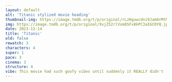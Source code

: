 ```yaml
---
layout: default
alt: 'Titanic stylized movie heading'
thumbnail-img: https://image.tmdb.org/t/p/original/rLzHguwcdni9Jam8rMtMlg5XG2D.png
img: https://image.tmdb.org/t/p/original/9xjZS2rlVxm8SFx8kPC3aIGCOYQ.jpg
date: 2023-12-14
title: 'Titanic'
old: false
rewatch: 3
characters: 4
super: 1
pace: 3
cinema: 3
structure: 4
vibe: This movie had such goofy vibes until suddenly it REALLY didn't
---
```


